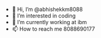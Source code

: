 - 👋 Hi, I’m @abhishekkm8088
- 👀 I’m interested in coding 
- 🌱 I’m currently working at ibm 
- 📫 How to reach me 8088690177

<!---
abhishekkm8088/abhishekkm8088 is a ✨ special ✨ repository because its `README.md` (this file) appears on your GitHub profile.
You can click the Preview link to take a look at your changes.
--->
